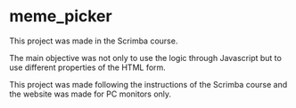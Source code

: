 # meme_picker

This project was made in the Scrimba course.

The main objective was not only to use the logic through Javascript but to use different properties of the HTML form.

This project was made following the instructions of the Scrimba course and the website was made for PC monitors only.
